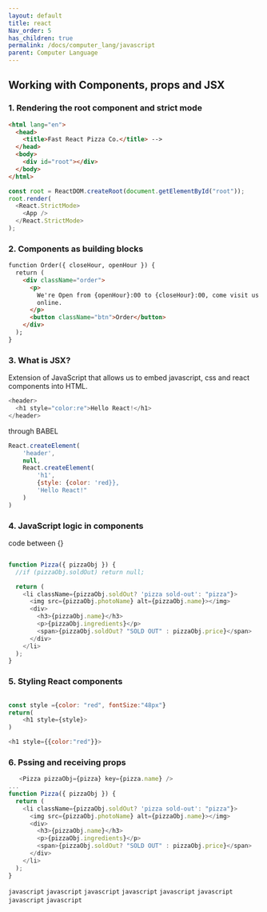 ```yaml
---
layout: default
title: react
Nav_order: 5
has_children: true
permalink: /docs/computer_lang/javascript
parent: Computer Language
---
```

## Working with Components, props and JSX

### 1. Rendering the root component and strict mode

```html
<html lang="en">
  <head>
    <title>Fast React Pizza Co.</title> -->
  </head>
  <body>
    <div id="root"></div>
  </body>
</html>
```

```javascript
const root = ReactDOM.createRoot(document.getElementById("root"));
root.render(
  <React.StrictMode>
    <App />
  </React.StrictMode>
);
```

### 2. Components as building blocks
```html
function Order({ closeHour, openHour }) {
  return (
    <div className="order">
      <p>
        We're Open from {openHour}:00 to {closeHour}:00, come visit us or order
        online.
      </p>
      <button className="btn">Order</button>
    </div>
  );
}
```
### 3. What is JSX?

Extension of JavaScript that allows us to embed javascript, css and react components into HTML.

```Javascript
<header>
  <h1 style="color:re">Hello React!</h1>
</header>
```
through BABEL

```javascript
React.createElement(
    'header',
    null,
    React.createElement(
        'h1',
        {style: {color: 'red}},
        'Hello React!"
    )
)
```
### 4. JavaScript logic in components

code between {}
```javascript

function Pizza({ pizzaObj }) {
  //if (pizzaObj.soldOut) return null;

  return (
    <li className={pizzaObj.soldOut? 'pizza sold-out': "pizza"}>
      <img src={pizzaObj.photoName} alt={pizzaObj.name}></img>
      <div>
        <h3>{pizzaObj.name}</h3>
        <p>{pizzaObj.ingredients}</p>
        <span>{pizzaObj.soldOut? "SOLD OUT" : pizzaObj.price}</span>
      </div>
    </li>
  );
}
```

### 5. Styling React components
```javascript

const style ={color: "red", fontSize:"48px"}
return(
    <h1 style={style}>
)

<h1 style={{color:"red"}}>
```
### 6. Pssing and receiving props
```javascript
   <Pizza pizzaObj={pizza} key={pizza.name} />
...
function Pizza({ pizzaObj }) {
  return (
    <li className={pizzaObj.soldOut? 'pizza sold-out': "pizza"}>
      <img src={pizzaObj.photoName} alt={pizzaObj.name}></img>
      <div>
        <h3>{pizzaObj.name}</h3>
        <p>{pizzaObj.ingredients}</p>
        <span>{pizzaObj.soldOut? "SOLD OUT" : pizzaObj.price}</span>
      </div>
    </li>
  );
}
```

```javascript```
```javascript```
```javascript```
```javascript```
```javascript```
```javascript```
```javascript```
```javascript```



